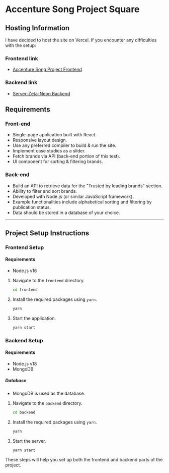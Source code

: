 # Accenture Song Project Square

## Hosting Information

I have decided to host the site on Vercel. If you encounter any difficulties with the setup:

### Frontend link
- [Accenture Song Project Frontend](https://accenture-song-project-frontend-bp4z7x4zd-nkebenyane.vercel.app/)

### Backend link
- [Server-Zeta-Neon Backend](https://server-zeta-neon.vercel.app/brands)

## Requirements

### Front-end
- Single-page application built with React.
- Responsive layout design.
- Use any preferred compiler to build & run the site.
- Implement case studies as a slider.
- Fetch brands via API (back-end portion of this test).
- UI component for sorting & filtering brands.

### Back-end
- Build an API to retrieve data for the "Trusted by leading brands" section.
- Ability to filter and sort brands.
- Developed with Node.js (or similar JavaScript framework).
- Example functionalities include alphabetical sorting and filtering by publication status.
- Data should be stored in a database of your choice.

---

## Project Setup Instructions

### Frontend Setup

#### Requirements
- Node.js v16

1. Navigate to the `frontend` directory.
    ```bash
    cd frontend
    ```
2. Install the required packages using `yarn`.
    ```bash
    yarn
    ```
3. Start the application.
    ```bash
    yarn start
    ```

### Backend Setup

#### Requirements
- Node.js v18
- MongoDB

##### Database
- MongoDB is used as the database.

1. Navigate to the `backend` directory.
    ```bash
    cd backend
    ```
2. Install the required packages using `yarn`.
    ```bash
    yarn
    ```
3. Start the server.
    ```bash
    yarn start
    ```

These steps will help you set up both the frontend and backend parts of the project.
